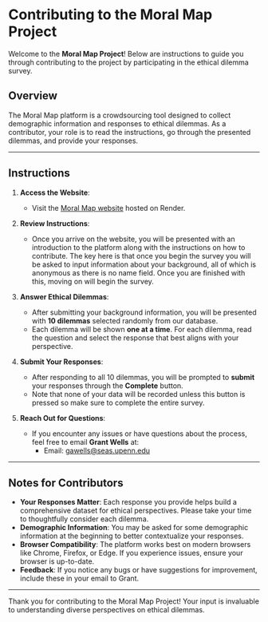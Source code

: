 # Contributing to the Moral Map Project

Welcome to the **Moral Map Project**! Below are instructions to guide you through contributing to the project by participating in the ethical dilemma survey.

## **Overview**
The Moral Map platform is a crowdsourcing tool designed to collect demographic information and responses to ethical dilemmas. As a contributor, your role is to read the instructions, go through the presented dilemmas, and provide your responses.

---

## **Instructions**

1. **Access the Website**:
   - Visit the [Moral Map website](https://moral-map.onrender.com) hosted on Render.

2. **Review Instructions**:
   - Once you arrive on the website, you will be presented with an introduction to the platform along with the instructions on how to contribute. The key here is that once you begin the survey you will
     be asked to input information about your background, all of which is anonymous as there is no name field. Once you are finished with this, moving on will begin the survey.

3. **Answer Ethical Dilemmas**:
   - After submitting your background information, you will be presented with **10 dilemmas** selected randomly from our database.
   - Each dilemma will be shown **one at a time**. For each dilemma, read the question and select the response that best aligns with your perspective.

4. **Submit Your Responses**:
   - After responding to all 10 dilemmas, you will be prompted to **submit** your responses through the **Complete** button.
   - Note that none of your data will be recorded unless this button is pressed so make sure to complete the entire survey.

5. **Reach Out for Questions**:
   - If you encounter any issues or have questions about the process, feel free to email **Grant Wells** at:
     - Email: [gawells@seas.upenn.edu](mailto:gawells@seas.upenn.edu)

---

## **Notes for Contributors**

- **Your Responses Matter**: Each response you provide helps build a comprehensive dataset for ethical perspectives. Please take your time to thoughtfully consider each dilemma.
- **Demographic Information**: You may be asked for some demographic information at the beginning to better contextualize your responses.
- **Browser Compatibility**: The platform works best on modern browsers like Chrome, Firefox, or Edge. If you experience issues, ensure your browser is up-to-date.
- **Feedback**: If you notice any bugs or have suggestions for improvement, include these in your email to Grant.

---

Thank you for contributing to the Moral Map Project! Your input is invaluable to understanding diverse perspectives on ethical dilemmas.
